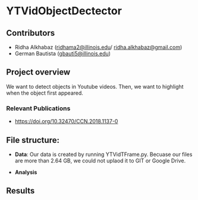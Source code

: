 # YTVidObjectDectector


## Contributors
* Ridha Alkhabaz (ridhama2@illinois.edu/ ridha.alkhabaz@gmail.com)
* German Bautista (gbauti5@illinois.edu) 



## Project overview
We want to detect objects in Youtube videos. Then, we want to highlight when the object first appeared. 


### Relevant Publications
* https://doi.org/10.32470/CCN.2018.1137-0



## File structure:

* **Data**: Our data is created by running YTVidTFrame.py. Becuase our files are more than 2.64 GB, we could not uplaod it to GIT or Google Drive. 


* **Analysis**
	


## Results

